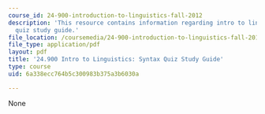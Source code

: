 ```yaml
---
course_id: 24-900-introduction-to-linguistics-fall-2012
description: 'This resource contains information regarding intro to linguistics: syntax
  quiz study guide.'
file_location: /coursemedia/24-900-introduction-to-linguistics-fall-2012/6a338ecc764b5c300983b375a3b6030a_MIT24_900F12_SntxQzGuide.pdf
file_type: application/pdf
layout: pdf
title: '24.900 Intro to Linguistics: Syntax Quiz Study Guide'
type: course
uid: 6a338ecc764b5c300983b375a3b6030a

---
```

None